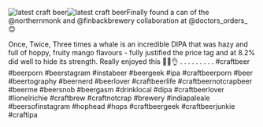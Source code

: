 ![latest craft beer](https://instagram.fman1-1.fna.fbcdn.net/vp/a1b7f7a4ec4a471db5089b9f353bbe2f/5C795509/t51.2885-15/sh0.08/e35/s750x750/44182036_444465822750317_8367710410076760885_n.jpg?ig_cache_key=MTkwMTU0MTk5NzgxOTQ1MTM0MQ%3D%3D.2)![latest craft beer](https://instagram.fman1-1.fna.fbcdn.net/vp/a1b7f7a4ec4a471db5089b9f353bbe2f/5C795509/t51.2885-15/sh0.08/e35/s750x750/44182036_444465822750317_8367710410076760885_n.jpg?ig_cache_key=MTkwMTU0MTk5NzgxOTQ1MTM0MQ%3D%3D.2)Finally found a can of the  @northernmonk and @finbackbrewery collaboration at @doctors_orders_ 😊

Once, Twice, Three times a whale is an incredible DIPA that was hazy and full of hoppy, fruity mango flavours - fully justified the price tag and at 8.2% did well to hide its strength. Really enjoyed this 🙌🍻👌
.
.
.
.
.
.
.
.
.
#craftbeer #beerporn #beerstagram #instabeer #beergeek #ipa #craftbeerporn #beer #beertography #beernerd #beerlover #craftbeerlife #craftbeernotcrapbeer #beerme #beersnob #beergasm #drinklocal #dipa #craftbeerlover #lionelrichie #craftbrew #craftnotcrap #brewery #indiapaleale #beersofinstagram #hophead #hops #craftbeergeek #craftbeerjunkie #craftipa